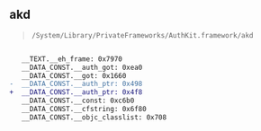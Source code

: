 ## akd

> `/System/Library/PrivateFrameworks/AuthKit.framework/akd`

```diff

   __TEXT.__eh_frame: 0x7970
   __DATA_CONST.__auth_got: 0xea0
   __DATA_CONST.__got: 0x1660
-  __DATA_CONST.__auth_ptr: 0x498
+  __DATA_CONST.__auth_ptr: 0x4f8
   __DATA_CONST.__const: 0xc6b0
   __DATA_CONST.__cfstring: 0x6f80
   __DATA_CONST.__objc_classlist: 0x708

```
